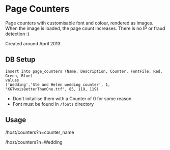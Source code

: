 # Page Counters

Page counters with customisable font and colour, rendered as images. When the image is loaded, the page count increases. There is no IP or fraud detection :)

Created around April 2013.

## DB Setup

	insert into page_counters (Name, Description, Counter, FontFile, Red, Green, Blue)
	values
	('Wedding','Ste and Helen wedding counter', 1, "KGTwoisBetterThanOne.ttf", 85, 119, 119)

 * Don't initailise them with a Counter of 0 for some reason.
 * Font must be found in `/fonts` directory

## Usage

/host/counters?n=counter_name
  
/host/counters?n=Wedding
